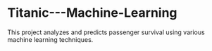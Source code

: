 # Titanic---Machine-Learning
This project analyzes and predicts passenger survival using various machine learning techniques.
